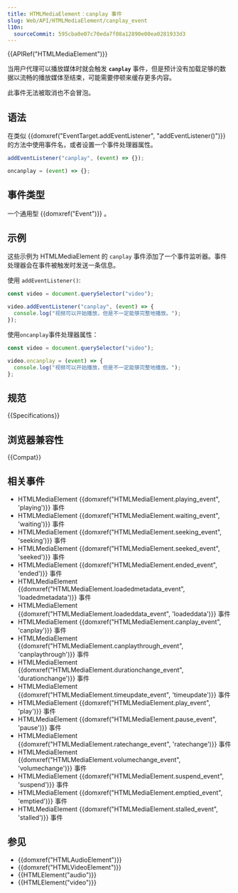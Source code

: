 ```yaml
---
title: HTMLMediaElement：canplay 事件
slug: Web/API/HTMLMediaElement/canplay_event
l10n:
  sourceCommit: 595cba0e07c70eda7f08a12890e00ea0281933d3
---
```


{{APIRef("HTMLMediaElement")}}

当用户代理可以播放媒体时就会触发 **`canplay`** 事件，但是预计没有加载足够的数据以流畅的播放媒体至结束，可能需要停顿来缓存更多内容。

此事件无法被取消也不会冒泡。

## 语法

在类似 {{domxref("EventTarget.addEventListener", "addEventListener()")}} 的方法中使用事件名，或者设置一个事件处理器属性。

```js
addEventListener("canplay", (event) => {});

oncanplay = (event) => {};
```

## 事件类型

一个通用型 {{domxref("Event")}} 。

## 示例

这些示例为 HTMLMediaElement 的 `canplay` 事件添加了一个事件监听器。事件处理器会在事件被触发时发送一条信息。

使用 `addEventListener()`:

```js
const video = document.querySelector("video");

video.addEventListener("canplay", (event) => {
  console.log("视频可以开始播放，但是不一定能够完整地播放。");
});
```

使用`oncanplay`事件处理器属性：

```js
const video = document.querySelector("video");

video.oncanplay = (event) => {
  console.log("视频可以开始播放，但是不一定能够完整地播放。");
};
```

## 规范

{{Specifications}}

## 浏览器兼容性

{{Compat}}

## 相关事件

- HTMLMediaElement {{domxref("HTMLMediaElement.playing_event", 'playing')}} 事件
- HTMLMediaElement {{domxref("HTMLMediaElement.waiting_event", 'waiting')}} 事件
- HTMLMediaElement {{domxref("HTMLMediaElement.seeking_event", 'seeking')}} 事件
- HTMLMediaElement {{domxref("HTMLMediaElement.seeked_event", 'seeked')}} 事件
- HTMLMediaElement {{domxref("HTMLMediaElement.ended_event", 'ended')}} 事件
- HTMLMediaElement {{domxref("HTMLMediaElement.loadedmetadata_event", 'loadedmetadata')}} 事件
- HTMLMediaElement {{domxref("HTMLMediaElement.loadeddata_event", 'loadeddata')}} 事件
- HTMLMediaElement {{domxref("HTMLMediaElement.canplay_event", 'canplay')}} 事件
- HTMLMediaElement {{domxref("HTMLMediaElement.canplaythrough_event", 'canplaythrough')}} 事件
- HTMLMediaElement {{domxref("HTMLMediaElement.durationchange_event", 'durationchange')}} 事件
- HTMLMediaElement {{domxref("HTMLMediaElement.timeupdate_event", 'timeupdate')}} 事件
- HTMLMediaElement {{domxref("HTMLMediaElement.play_event", 'play')}} 事件
- HTMLMediaElement {{domxref("HTMLMediaElement.pause_event", 'pause')}} 事件
- HTMLMediaElement {{domxref("HTMLMediaElement.ratechange_event", 'ratechange')}} 事件
- HTMLMediaElement {{domxref("HTMLMediaElement.volumechange_event", 'volumechange')}} 事件
- HTMLMediaElement {{domxref("HTMLMediaElement.suspend_event", 'suspend')}} 事件
- HTMLMediaElement {{domxref("HTMLMediaElement.emptied_event", 'emptied')}} 事件
- HTMLMediaElement {{domxref("HTMLMediaElement.stalled_event", 'stalled')}} 事件

## 参见

- {{domxref("HTMLAudioElement")}}
- {{domxref("HTMLVideoElement")}}
- {{HTMLElement("audio")}}
- {{HTMLElement("video")}}